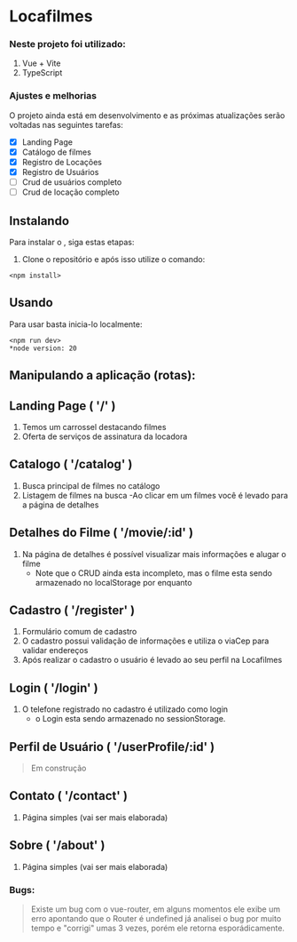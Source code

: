 # Locafilmes

### Neste projeto foi utilizado:

1. Vue + Vite
2. TypeScript

### Ajustes e melhorias

O projeto ainda está em desenvolvimento e as próximas atualizações serão voltadas nas seguintes tarefas:

- [x] Landing Page
- [x] Catálogo de filmes
- [x] Registro de Locações
- [x] Registro de Usuários
- [ ] Crud de usuários completo  
- [ ] Crud de locação completo

## Instalando

Para instalar o <Locafilmes>, siga estas etapas:

1. Clone o repositório e após isso utilize o comando:

```
<npm install>
```

##  Usando

Para usar <nLocafilmes> basta inicia-lo localmente:

```
<npm run dev>
*node version: 20
```
## Manipulando a aplicação (rotas):

## Landing Page ( '/' )
1. Temos um carrossel destacando filmes
2. Oferta de serviços de assinatura da locadora

## Catalogo ( '/catalog' )
1. Busca principal de filmes no catálogo
2. Listagem de filmes na busca
   -Ao clicar em um filmes você é levado para a página de detalhes

## Detalhes do Filme ( '/movie/:id' )
1. Na página de detalhes é possível visualizar mais informações e alugar o filme
   - Note que o CRUD ainda esta incompleto, mas o filme esta sendo armazenado no localStorage por enquanto

## Cadastro ( '/register' )
1. Formulário comum de cadastro
2. O cadastro possui validação de informações e utiliza o viaCep para validar endereços
3. Após realizar o cadastro o usuário é levado ao seu perfil na Locafilmes

## Login ( '/login' )
1. O telefone registrado no cadastro é utilizado como login
   - o Login esta sendo armazenado no sessionStorage.

## Perfil de Usuário ( '/userProfile/:id' )
> Em construção

## Contato ( '/contact' )
1. Página simples (vai ser mais elaborada)

## Sobre ( '/about' )
1. Página simples (vai ser mais elaborada)



### Bugs:
> Existe um bug com o vue-router, em alguns momentos ele exibe um erro apontando que o Router é undefined
já analisei o bug por muito tempo e "corrigi" umas 3 vezes, porém ele retorna esporádicamente.
